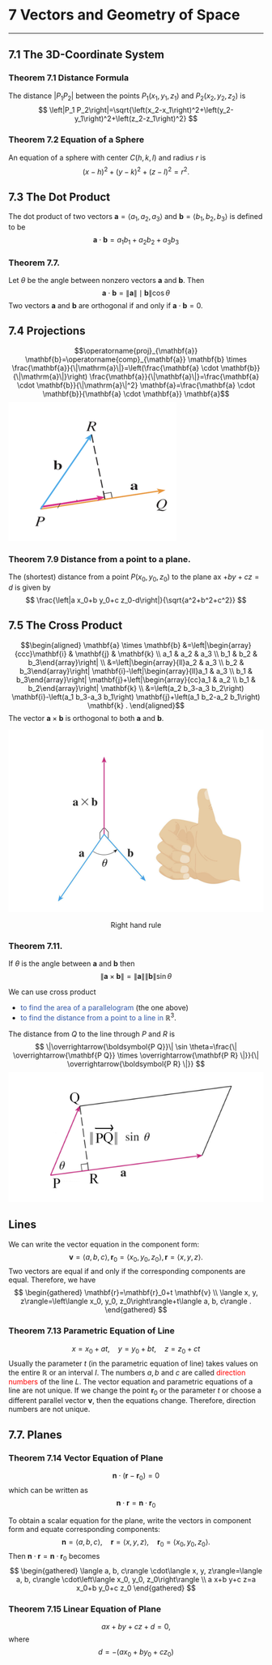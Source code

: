 # 7 Vectors and Geometry of Space
---

## 7.1 The 3D-Coordinate System

### Theorem 7.1 Distance Formula

The distance $\left|P_1 P_2\right|$ between the points $P_1\left(x_1, y_1, z_1\right)$ and $P_2\left(x_2, y_2, z_2\right)$ is
$$
\left|P_1 P_2\right|=\sqrt{\left(x_2-x_1\right)^2+\left(y_2-y_1\right)^2+\left(z_2-z_1\right)^2}
$$

### Theorem 7.2 Equation of a Sphere

An equation of a sphere with center $C(h, k, l)$ and radius $r$ is
$$
(x-h)^2+(y-k)^2+(z-l)^2=r^2 .
$$

## 7.3 The Dot Product

The dot product of two vectors $\mathbf{a}=\left\langle a_1, a_2, a_3\right\rangle$ and $\mathbf{b}=\left\langle b_1, b_2, b_3\right\rangle$ is defined to be
$$
\mathbf{a} \cdot \mathbf{b}=a_1 b_1+a_2 b_2+a_3 b_3
$$
### Theorem 7.7.

Let $\theta$ be the angle between nonzero vectors $\mathbf{a}$ and $\mathbf{b}$. Then
$$\mathbf{a} \cdot \mathbf{b}=\|\mathbf{a}\| \mid \mathbf{b} \| \cos \theta$$
Two vectors $\mathbf{a}$ and $\mathbf{b}$ are orthogonal if and only if $\mathbf{a} \cdot \mathbf{b}=0$.

## 7.4 Projections

$$\operatorname{proj}_{\mathbf{a}} \mathbf{b}=\operatorname{comp}_{\mathbf{a}} \mathbf{b} \times \frac{\mathbf{a}}{\|\mathrm{a}\|}=\left(\frac{\mathbf{a} \cdot \mathbf{b}}{\|\mathrm{a}\|}\right) \frac{\mathbf{a}}{\|\mathbf{a}\|}=\frac{\mathbf{a} \cdot \mathbf{b}}{\|\mathrm{a}\|^2} \mathbf{a}=\frac{\mathbf{a} \cdot \mathbf{b}}{\mathbf{a} \cdot \mathbf{a}} \mathbf{a}$$
![c|200](../Attachments/7%20Vectors%20and%20Geometry%20of%20Space%20Projection.png)
### Theorem 7.9 Distance from a point to a plane.

The (shortest) distance from a point $P\left(x_0, y_0, z_0\right)$ to the plane ax $+b y+c z=d$ is given by
$$
\frac{\left|a x_0+b y_0+c z_0-d\right|}{\sqrt{a^2+b^2+c^2}}
$$

## 7.5 The Cross Product

$$\begin{aligned} \mathbf{a} \times \mathbf{b} &=\left|\begin{array}{ccc}\mathbf{i} & \mathbf{j} & \mathbf{k} \\ a_1 & a_2 & a_3 \\ b_1 & b_2 & b_3\end{array}\right| \\ &=\left|\begin{array}{ll}a_2 & a_3 \\ b_2 & b_3\end{array}\right| \mathbf{i}-\left|\begin{array}{ll}a_1 & a_3 \\ b_1 & b_3\end{array}\right| \mathbf{j}+\left|\begin{array}{cc}a_1 & a_2 \\ b_1 & b_2\end{array}\right| \mathbf{k} \\ &=\left(a_2 b_3-a_3 b_2\right) \mathbf{i}-\left(a_1 b_3-a_3 b_1\right) \mathbf{j}+\left(a_1 b_2-a_2 b_1\right) \mathbf{k} . \end{aligned}$$
The vector $\mathbf{a} \times \mathbf{b}$ is orthogonal to both $\mathbf{a}$ and $\mathbf{b}$.

![c|200](../Attachments/7%20Vectors%20and%20Geometry%20of%20Space%20Cross%20Product.png)
<p align="center">Right hand rule</p>

### Theorem 7.11.

If $\theta$ is the angle between $\mathbf{a}$ and $\mathbf{b}$ then
$$
\|\mathbf{a} \times \mathbf{b}\|=\|\mathbf{a}\|\|\mathbf{b}\| \sin \theta
$$

We can use cross product
- <font style="color:#3258a8">to find the area of a parallelogram</font> (the one above)
- <font style="color:#3258a8">to find the distance from a point to a line in </font>$\mathbb{R}^3$.

The distance from $Q$ to the line through $P$ and $R$ is
$$
\|\overrightarrow{\boldsymbol{P Q}}\| \sin \theta=\frac{\| \overrightarrow{\mathbf{P Q}} \times \overrightarrow{\mathbf{P R} \|}}{\| \overrightarrow{\boldsymbol{P R} \|}}
$$
![c|300](../Attachments/7%20Vectors%20and%20Geometry%20of%20Space.png)

## Lines

We can write the vector equation in the component form:
$$
\mathbf{v}=\langle a, b, c\rangle, \mathbf{r}_0=\left\langle x_0, y_0, z_0\right\rangle, \mathbf{r}=\langle x, y, z\rangle .
$$
Two vectors are equal if and only if the corresponding components are equal. Therefore, we have
$$
\begin{gathered}
\mathbf{r}=\mathbf{r}_0+t \mathbf{v} \\
\langle x, y, z\rangle=\left\langle x_0, y_0, z_0\right\rangle+t\langle a, b, c\rangle .
\end{gathered}
$$

### Theorem 7.13 Parametric Equation of Line

$$
x=x_0+a t, \quad y=y_0+b t, \quad z=z_0+c t
$$
Usually the parameter $t$ (in the parametric equation of line) takes values on the entire $\mathbb{R}$ or an interval $I$.
The numbers $a, b$ and $c$ are called <font style="color:#FF0000">direction numbers</font> of the line $L$.
The vector equation and parametric equations of a line are not unique.
If we change the point $\mathbf{r}_0$ or the parameter $t$ or choose a different parallel vector $\mathbf{v}$, then the equations change. Therefore, direction numbers are not unique.


## 7.7. Planes

### Theorem 7.14 Vector Equation of Plane

$$
\mathbf{n} \cdot\left(\mathbf{r}-\mathbf{r}_0\right)=0
$$
which can be written as
$$
\mathbf{n} \cdot \mathbf{r}=\mathbf{n} \cdot \mathbf{r}_0
$$

To obtain a scalar equation for the plane, write the vectors in component form and equate corresponding components:
$$
\mathbf{n}=\langle a, b, c\rangle, \quad \mathbf{r}=\langle x, y, z\rangle, \quad \mathbf{r}_0=\left\langle x_0, y_0, z_0\right\rangle .
$$
Then $\mathbf{n} \cdot \mathbf{r}=\mathbf{n} \cdot \mathbf{r}_0$ becomes
$$
\begin{gathered}
\langle a, b, c\rangle \cdot\langle x, y, z\rangle=\langle a, b, c\rangle \cdot\left\langle x_0, y_0, z_0\right\rangle \\
a x+b y+c z=a x_0+b y_0+c z_0
\end{gathered}
$$

### Theorem 7.15 Linear Equation of Plane

$$
a x+b y+c z+d=0,
$$
where
$$
d=-\left(a x_0+b y_0+c z_0\right)
$$

